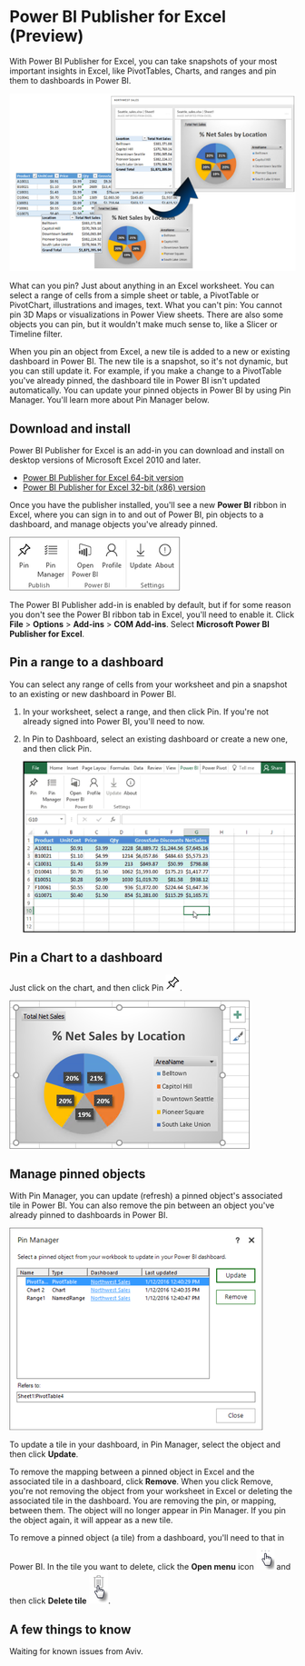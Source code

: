 <properties
   pageTitle="Power BI Publisher for Excel"
   description="Learn how to use the Power BI Publisher for Excel"
   services="powerbi"
   documentationCenter=""
   authors="Minewiskan"
   manager="mblythe"
   editor=""
   tags=""/>

<tags
   ms.service="powerbi"
   ms.devlang="NA"
   ms.topic="article"
   ms.tgt_pltfrm="NA"
   ms.workload="powerbi"
   ms.date="01/12/2016"
   ms.author="owend"/>
# Power BI Publisher for Excel (Preview)

With Power BI Publisher for Excel, you can take snapshots of your most important insights in Excel, like PivotTables, Charts, and ranges and pin them to dashboards in Power BI.

![](media/powerbi-publisher-for-excel/pbi_excel_publisher_pinobj_dashboard.png)

What can you pin? Just about anything in an Excel worksheet. You can select a range of cells from a simple sheet or table, a PivotTable or PivotChart, illustrations and images, text.
What you can't pin: You cannot pin 3D Maps or visualizations in Power View sheets. There are also some objects you can pin, but it wouldn't make much sense to, like a Slicer or Timeline filter.

When you pin an object from Excel, a new tile is added to a new or existing dashboard in Power BI. The new tile is a snapshot, so it's not dynamic, but you can still update it. For example, if you make a change to a PivotTable you've already pinned, the dashboard tile in Power BI isn't updated automatically. You can update your pinned objects in Power BI by using Pin Manager. You'll learn more about Pin Manager below.

## Download and install
Power BI Publisher for Excel is an add-in you can download and install on desktop versions of Microsoft Excel 2010 and later.

-   [Power BI Publisher for Excel 64-bit version](http://go.microsoft.com/fwlink/?LinkId=715729)
-   [Power BI Publisher for Excel 32-bit (x86) version](http://go.microsoft.com/fwlink/?LinkId=715730)

Once you have the publisher installed, you'll see a new **Power BI**
ribbon in Excel, where you can sign in to and out of Power BI, pin objects to a dashboard, and manage objects you've already pinned.

![](media/powerbi-publisher-for-excel/pbi_excel_publisher_ribbon.png)

The Power BI Publisher add-in is enabled by default, but if for some reason you don't see the Power BI ribbon tab in Excel, you'll need to enable it. Click **File** > **Options** > **Add-ins** > **COM Add-ins**. Select **Microsoft Power BI Publisher for Excel**.

## Pin a range to a dashboard
You can select any range of cells from your worksheet and pin a snapshot to an existing or new dashboard in Power BI.
1. In your worksheet, select a range, and then click Pin. If you're not already signed into Power BI, you'll need to now.
2. In Pin to Dashboard, select an existing dashboard or create a new one, and then click Pin.

    ![](media/powerbi-publisher-for-excel/pbi_publisher_pinrange.gif)


## Pin a Chart to a dashboard
Just click on the chart, and then click Pin ![](media/powerbi-publisher-for-excel/pbi_excel_publisher_pin.png).

![](media/powerbi-publisher-for-excel/pbi_excel_publisher_chart.png)


## Manage pinned objects
With Pin Manager, you can update (refresh) a pinned object's associated tile in Power BI. You can also remove the pin between an object you've already pinned to dashboards in Power BI.

![](media/powerbi-publisher-for-excel/pbi_excel_publisher_pin_manager.png)

To update a tile in your dashboard, in Pin Manager, select the object and then click **Update**.

To remove the mapping between a pinned object in Excel and the associated tile in a dashboard, click **Remove**. When you click Remove, you're not removing the object from your worksheet in Excel or deleting the associated tile in the dashboard. You are removing the pin, or mapping, between them. The object will no longer appear in Pin Manager. If you pin the object again, it will appear as a new tile.

To remove a pinned object (a tile) from a dashboard, you'll need to that in Power BI. In the tile you want to delete, click the **Open menu** icon ![](media/powerbi-publisher-for-excel/pbi_excel_publisher_tile_openmenu.png)
and then click **Delete tile**   ![](media/powerbi-publisher-for-excel/pbi_excel_publisher_tile_trashcan.png).

## A few things to know
Waiting for known issues from Aviv.

